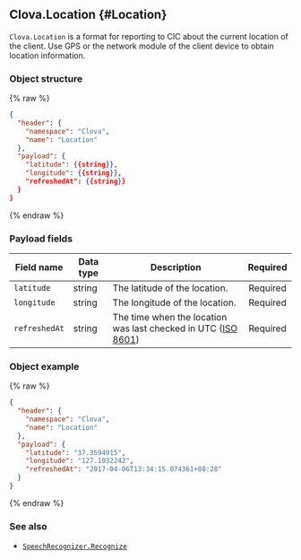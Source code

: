 ## Clova.Location {#Location}
`Clova.Location` is a format for reporting to CIC about the current location of the client. Use GPS or the network module of the client device to obtain location information.

### Object structure
{% raw %}
```json
{
  "header": {
    "namespace": "Clova",
    "name": "Location"
  },
  "payload": {
    "latitude": {{string}},
    "longitude": {{string}},
    "refreshedAt": {{string}}
  }
}
```
{% endraw %}

### Payload fields

| Field name       | Data type    | Description                     | Required |
|---------------|---------|-----------------------------|:---------:|
| `latitude`      | string  | The latitude of the location.                                                                                     | Required |
| `longitude`     | string  | The longitude of the location.                                                                                     | Required |
| `refreshedAt`   | string  | The time when the location was last checked in UTC (<a href="https://en.wikipedia.org/wiki/ISO_8601" target="_blank">ISO 8601</a>) | Required |

### Object example
{% raw %}
```json
{
  "header": {
    "namespace": "Clova",
    "name": "Location"
  },
  "payload": {
    "latitude": "37.3594915",
    "longitude": "127.1032242",
    "refreshedAt": "2017-04-06T13:34:15.074361+08:28"
  }
}
```
{% endraw %}

### See also
* [`SpeechRecognizer.Recognize`](/CIC/References/CICInterface/SpeechRecognizer.md#Recognize)
